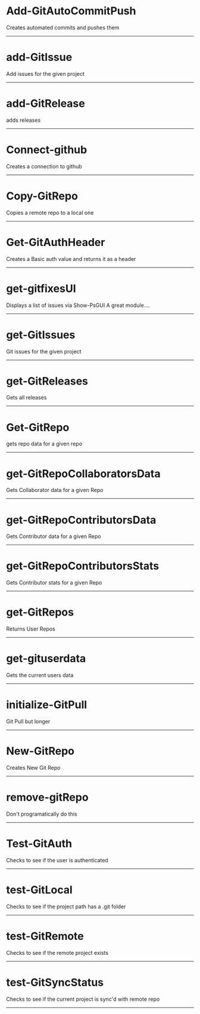 ﻿# Add-GitAutoCommitPush 
Creates automated commits and pushes them 
 
 
 
 
 
 
 
 
--- 
# add-GitIssue 
Add issues for the given project 
 
 
 
 
 
 
 
 
--- 
# add-GitRelease 
adds releases 
 
 
 
 
 
 
 
 
--- 
# Connect-github 
Creates a connection to github 
 
 
 
 
 
 
 
 
--- 
# Copy-GitRepo 
Copies a remote repo to a local one 
 
 
 
 
 
 
 
 
--- 
# Get-GitAuthHeader 

Creates a Basic auth value and returns it as a header  
 
 
 
 
 
 
 
--- 
# get-gitfixesUI 
Displays a list of issues via Show-PsGUI A great module.... 
 
 
 
 
 
 
 
 
--- 
# get-GitIssues 

Git issues for the given project 
 
 
 
 
 
 
 
--- 
# get-GitReleases 
Gets all releases 
 
 
 
 
 
 
 
 
--- 
# Get-GitRepo 
gets repo data for a given repo 
 
 
 
 
 
 
 
 
--- 
# get-GitRepoCollaboratorsData 
Gets Collaborator data for a given Repo 
 
 
 
 
 
 
 
 
--- 
# get-GitRepoContributorsData 
Gets Contributor data for a given Repo 
 
 
 
 
 
 
 
 
--- 
# get-GitRepoContributorsStats 
Gets Contributor stats for a given Repo 
 
 
 
 
 
 
 
 
--- 
# get-GitRepos 
Returns User Repos 
 
 
 
 
 
 
 
 
--- 
# get-gituserdata 

Gets the current users data 
 
 
 
 
 
 
 
--- 
# initialize-GitPull 
Git Pull but longer 
 
 
 
 
 
 
 
 
--- 
# New-GitRepo 
Creates New Git Repo 
 
 
 
 
 
 
 
 
--- 
# remove-gitRepo 
Don't programatically do this 
 
 
 
 
 
 
 
 
--- 
# Test-GitAuth 
Checks to see if the user is authenticated 
 
 
 
 
 
 
 
 
--- 
# test-GitLocal 

Checks to see if the project path has a .git folder 
 
 
 
 
 
 
 
--- 
# test-GitRemote 

Checks to see if the remote project exists 
 
 
 
 
 
 
 
--- 
# test-GitSyncStatus 

Checks to see if the current project is sync'd with remote repo 
 
 
 
 
 
 
 
--- 

